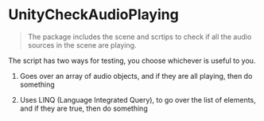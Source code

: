 # UnityCheckAudioPlaying

> The package includes the scene and scrtips to check if all the audio sources in the scene are playing. 

The script has two ways for testing, you choose whichever is useful to you. 

1. Goes over an array of audio objects, and if they are all playing, then do something
  
2. Uses  LINQ (Language Integrated Query), to go over the list of elements, and if they are true, then do something
